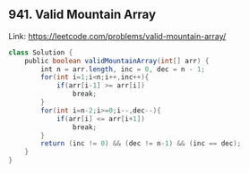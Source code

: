 ## 941. Valid Mountain Array
Link: https://leetcode.com/problems/valid-mountain-array/

```java
class Solution {
    public boolean validMountainArray(int[] arr) {
        int n = arr.length, inc = 0, dec = n - 1;
        for(int i=1;i<n;i++,inc++){
            if(arr[i-1] >= arr[i])
                break;
        }
        for(int i=n-2;i>=0;i--,dec--){
            if(arr[i] <= arr[i+1])
                break;
        }
        return (inc != 0) && (dec != n-1) && (inc == dec);
    }
}
```

